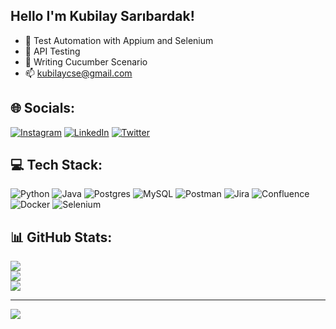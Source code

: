 ## Hello I'm Kubilay Sarıbardak!

- 🔭 Test Automation with Appium and Selenium
- 🌱 API Testing
- 💬 Writing Cucumber Scenario
- 📫 kubilaycse@gmail.com

## 🌐 Socials:
[![Instagram](https://img.shields.io/badge/Instagram-%23E4405F.svg?logo=Instagram&logoColor=white)](https://instagram.com/kblysrbrdk) [![LinkedIn](https://img.shields.io/badge/LinkedIn-%230077B5.svg?logo=linkedin&logoColor=white)](https://linkedin.com/in/kblysrbrdk) [![Twitter](https://img.shields.io/badge/Twitter-%231DA1F2.svg?logo=Twitter&logoColor=white)](https://twitter.com/KblySrbrdk) 

## 💻 Tech Stack:
![Python](https://img.shields.io/badge/python-3670A0?style=for-the-badge&logo=python&logoColor=ffdd54) ![Java](https://img.shields.io/badge/java-%23ED8B00.svg?style=for-the-badge&logo=java&logoColor=white) ![Postgres](https://img.shields.io/badge/postgres-%23316192.svg?style=for-the-badge&logo=postgresql&logoColor=white) ![MySQL](https://img.shields.io/badge/mysql-%2300f.svg?style=for-the-badge&logo=mysql&logoColor=white) ![Postman](https://img.shields.io/badge/Postman-FF6C37?style=for-the-badge&logo=postman&logoColor=white) ![Jira](https://img.shields.io/badge/jira-%230A0FFF.svg?style=for-the-badge&logo=jira&logoColor=white) ![Confluence](https://img.shields.io/badge/confluence-%23172BF4.svg?style=for-the-badge&logo=confluence&logoColor=white) ![Docker](https://img.shields.io/badge/docker-%230db7ed.svg?style=for-the-badge&logo=docker&logoColor=white) ![Selenium](https://img.shields.io/badge/-selenium-%43B02A?style=for-the-badge&logo=selenium&logoColor=white)
## 📊 GitHub Stats:
![](https://github-readme-stats.vercel.app/api?username=kubilaycse&theme=ayu-mirage&hide_border=false&include_all_commits=true&count_private=true)<br/>
![](https://github-readme-streak-stats.herokuapp.com/?user=kubilaycse&theme=ayu-mirage&hide_border=false)<br/>
![](https://github-readme-stats.vercel.app/api/top-langs/?username=kubilaycse&theme=ayu-mirage&hide_border=false&include_all_commits=true&count_private=true&layout=compact)


---
[![](https://visitcount.itsvg.in/api?id=kubilaycse&icon=0&color=6)](https://visitcount.itsvg.in)
